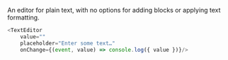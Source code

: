 An editor for plain text, with no options for adding blocks or applying text formatting.

```js
<TextEditor
    value=""
    placeholder="Enter some text…"
    onChange={(event, value) => console.log({ value })}/>
```
